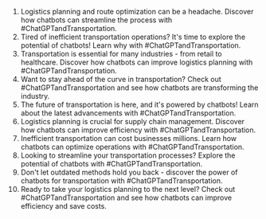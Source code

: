 1. Logistics planning and route optimization can be a headache. Discover how chatbots can streamline the process with #ChatGPTandTransportation.
2. Tired of inefficient transportation operations? It's time to explore the potential of chatbots! Learn why with #ChatGPTandTransportation.
3. Transportation is essential for many industries - from retail to healthcare. Discover how chatbots can improve logistics planning with #ChatGPTandTransportation.
4. Want to stay ahead of the curve in transportation? Check out #ChatGPTandTransportation and see how chatbots are transforming the industry.
5. The future of transportation is here, and it's powered by chatbots! Learn about the latest advancements with #ChatGPTandTransportation.
6. Logistics planning is crucial for supply chain management. Discover how chatbots can improve efficiency with #ChatGPTandTransportation.
7. Inefficient transportation can cost businesses millions. Learn how chatbots can optimize operations with #ChatGPTandTransportation.
8. Looking to streamline your transportation processes? Explore the potential of chatbots with #ChatGPTandTransportation.
9. Don't let outdated methods hold you back - discover the power of chatbots for transportation with #ChatGPTandTransportation.
10. Ready to take your logistics planning to the next level? Check out #ChatGPTandTransportation and see how chatbots can improve efficiency and save costs.
